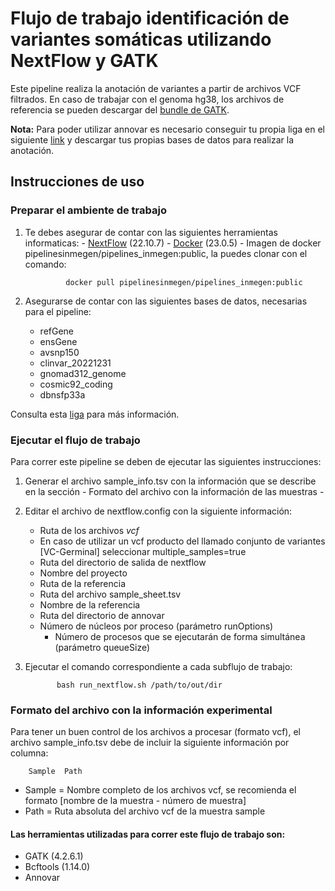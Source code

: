 # Flujo de trabajo identificación de variantes somáticas utilizando NextFlow y GATK

Este pipeline realiza la anotación de variantes a partir de archivos VCF filtrados.
En caso de trabajar con el genoma hg38, los archivos de referencia se pueden descargar del [bundle de GATK](https://console.cloud.google.com/storage/browser/genomics-public-data/resources/broad/hg38/v0;tab=objects?prefix=&forceOnObjectsSortingFiltering=false).  

**Nota:** Para poder utilizar annovar es necesario conseguir tu propia liga en el siguiente [link](https://www.openbioinformatics.org/annovar/annovar_download_form.php) y descargar tus propias bases de datos para realizar la anotación.

## Instrucciones de uso 

### Preparar el ambiente de trabajo

1. Te debes asegurar de contar con las siguientes herramientas informaticas:
        - [NextFlow](https://www.nextflow.io/docs/latest/index.html) (22.10.7)
        - [Docker](https://docs.docker.com/) (23.0.5)
        - Imagen de docker pipelinesinmegen/pipelines_inmegen:public, la puedes clonar con el comando:

                docker pull pipelinesinmegen/pipelines_inmegen:public

 
2. Asegurarse de contar con las siguientes bases de datos, necesarias para el pipeline:
	- refGene
 	- ensGene
   	- avsnp150
   	- clinvar_20221231
   	- gnomad312_genome
   	- cosmic92_coding
   	- dbnsfp33a

Consulta esta [liga](https://annovar.openbioinformatics.org/en/latest/user-guide/startup/#a-useful-tutorial) para más información.

### Ejecutar el flujo de trabajo

Para correr este pipeline se deben de ejecutar las siguientes instrucciones:

 1. Generar el archivo sample_info.tsv con la información que se describe en la sección - Formato del archivo con la información de las muestras -
 2. Editar el archivo de nextflow.config con la siguiente información:
	- Ruta de los archivos *vcf*
	- En caso de utilizar un vcf producto del llamado conjunto de variantes [VC-Germinal] seleccionar multiple_samples=true
	- Ruta del directorio de salida de nextflow
	- Nombre del proyecto 
	- Ruta de la referencia
	- Ruta del archivo sample_sheet.tsv
	- Nombre de la referencia
	- Ruta del directorio de annovar
	- Número de núcleos por proceso (parámetro runOptions)
        - Número de procesos que se ejecutarán de forma simultánea (parámetro queueSize)

  3. Ejecutar el comando correspondiente a cada subflujo de trabajo: 

                bash run_nextflow.sh /path/to/out/dir

### Formato del archivo con la información experimental
 
Para tener un buen control de los archivos a procesar (formato vcf), el archivo sample_info.tsv debe de incluir la siguiente información por columna:
 
		Sample	Path	

 - Sample   = Nombre completo de los archivos vcf, se recomienda el formato [nombre de la muestra - número de muestra]
 - Path     = Ruta absoluta del archivo vcf de la muestra sample

#### Las herramientas utilizadas para correr este flujo de trabajo son:

 - GATK (4.2.6.1)
 - Bcftools (1.14.0)
 - Annovar

